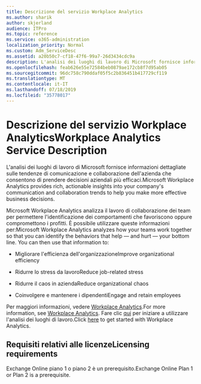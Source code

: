 ```yaml
---
title: Descrizione del servizio Workplace Analytics
ms.author: sharik
author: skjerland
audience: ITPro
ms.topic: reference
ms.service: o365-administration
localization_priority: Normal
ms.custom: Adm_ServiceDesc
ms.assetid: a20b50c7-cf18-47f6-99a7-26d3434cdc9a
description: L'analisi dei luoghi di lavoro di Microsoft fornisce informazioni dettagliate sulle tendenze di comunicazione e collaborazione dell'azienda che consentono di prendere decisioni aziendali più efficaci.
ms.openlocfilehash: feab626e55e72584beb0879ae172cb8f7d95ab05
ms.sourcegitcommit: 96dc758c790ddaf05f5c2b836451b417729cf119
ms.translationtype: MT
ms.contentlocale: it-IT
ms.lasthandoff: 07/18/2019
ms.locfileid: "35778017"
---
```

# <a name="workplace-analytics-service-description"></a><span data-ttu-id="246ac-103">Descrizione del servizio Workplace Analytics</span><span class="sxs-lookup"><span data-stu-id="246ac-103">Workplace Analytics Service Description</span></span>

<span data-ttu-id="246ac-104">L'analisi dei luoghi di lavoro di Microsoft fornisce informazioni dettagliate sulle tendenze di comunicazione e collaborazione dell'azienda che consentono di prendere decisioni aziendali più efficaci.</span><span class="sxs-lookup"><span data-stu-id="246ac-104">Microsoft Workplace Analytics provides rich, actionable insights into your company's communication and collaboration trends to help you make more effective business decisions.</span></span>
  
<span data-ttu-id="246ac-p101">Microsoft Workplace Analytics analizza il lavoro di collaborazione dei team per permettere l'identificazione dei comportamenti che favoriscono oppure compromettono i profitti. È possibile utilizzare queste informazioni per:</span><span class="sxs-lookup"><span data-stu-id="246ac-p101">Microsoft Workplace Analytics analyzes how your teams work together so that you can identify the behaviors that help — and hurt — your bottom line. You can then use that information to:</span></span> 
  
- <span data-ttu-id="246ac-107">Migliorare l'efficienza dell'organizzazione</span><span class="sxs-lookup"><span data-stu-id="246ac-107">Improve organizational efficiency</span></span>
    
- <span data-ttu-id="246ac-108">Ridurre lo stress da lavoro</span><span class="sxs-lookup"><span data-stu-id="246ac-108">Reduce job-related stress</span></span>
    
- <span data-ttu-id="246ac-109">Ridurre il caos in azienda</span><span class="sxs-lookup"><span data-stu-id="246ac-109">Reduce organizational chaos</span></span>
    
- <span data-ttu-id="246ac-110">Coinvolgere e mantenere i dipendenti</span><span class="sxs-lookup"><span data-stu-id="246ac-110">Engage and retain employees</span></span>
    
<span data-ttu-id="246ac-111">Per maggiori informazioni, vedere [Workplace Analytics](https://go.microsoft.com/fwlink/?linkid=852492).</span><span class="sxs-lookup"><span data-stu-id="246ac-111">For more information, see [Workplace Analytics](https://go.microsoft.com/fwlink/?linkid=852492).</span></span> <span data-ttu-id="246ac-112">Fare clic [qui](https://docs.microsoft.com/en-us/workplace-analytics/overview/get-started) per iniziare a utilizzare l'analisi dei luoghi di lavoro.</span><span class="sxs-lookup"><span data-stu-id="246ac-112">Click [here](https://docs.microsoft.com/en-us/workplace-analytics/overview/get-started) to get started with Workplace Analytics.</span></span> 
  
## <a name="licensing-requirements"></a><span data-ttu-id="246ac-113">Requisiti relativi alle licenze</span><span class="sxs-lookup"><span data-stu-id="246ac-113">Licensing requirements</span></span>

<span data-ttu-id="246ac-114">Exchange Online piano 1 o piano 2 è un prerequisito.</span><span class="sxs-lookup"><span data-stu-id="246ac-114">Exchange Online Plan 1 or Plan 2 is a prerequisite.</span></span>